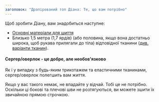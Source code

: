 ```yaml
---
заголовок: "Драпірований топ Діана: Те, що вам потрібно"
---
```


Щоб зробити Діану, вам знадобиться наступне:

- [Основні матеріали для шиття](/docs/sewing/basic-sewing-supplies)
- Близько 1,5 метра (1,7 ярдів) (або половина, якщо вона достатньо широка, щоб рукава прилягали до тіла) відповідної тканини ([див. варіанти тканин](/docs/patterns/diana/fabric)).

<Note>

#### Сергер/оверлок - це добре, але необов'язково

Як і у випадку з будь-яким трикотажем та еластичними тканинами, сергер/оверлок полегшить вам життя.

Якщо у вас такого немає, не впадайте у відчай. Тобі це не потрібно.
Оскільки ці бокові та плечові шви не розтягуються, ви можете зшити їх звичайною прямою строчкою.

</Note>
